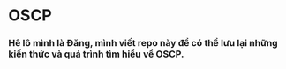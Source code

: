 # OSCP
### Hê lô mình là Đăng, mình viết repo này để có thể lưu lại những kiến thức và quá trình tìm hiểu về OSCP.
